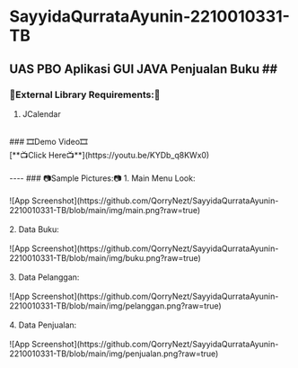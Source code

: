 # SayyidaQurrataAyunin-2210010331-TB
## UAS PBO Aplikasi GUI JAVA Penjualan Buku ## <br>

### 📖External Library Requirements:📖
1. JCalendar
<br>
### 🎞Demo Video🎞<br>
[**📺Click Here📺**](https://youtu.be/KYDb_q8KWx0)<br><br>
----
### 📷Sample Pictures:📷
1. Main Menu Look:<br><br>
![App Screenshot](https://github.com/QorryNezt/SayyidaQurrataAyunin-2210010331-TB/blob/main/img/main.png?raw=true)<br><br>
2. Data Buku: <br><br>
![App Screenshot](https://github.com/QorryNezt/SayyidaQurrataAyunin-2210010331-TB/blob/main/img/buku.png?raw=true)<br><br>
3. Data Pelanggan:<br><br>
![App Screenshot](https://github.com/QorryNezt/SayyidaQurrataAyunin-2210010331-TB/blob/main/img/pelanggan.png?raw=true)<br><br>
4. Data Penjualan:<br><br>
![App Screenshot](https://github.com/QorryNezt/SayyidaQurrataAyunin-2210010331-TB/blob/main/img/penjualan.png?raw=true)<br><br>

